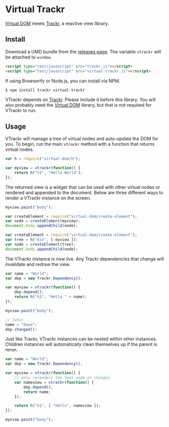 # Virtual Trackr

[Virtual DOM](http://ghub.io/virtual-dom) meets [Trackr](http://ghub.io/trackr), a reactive view library.

## Install

Download a UMD bundle from the [releases page](https://github.com/tyler-johnson/trackr-objects/releases). The variable `vtrackr` will be attached to `window`.

```html
<script type="text/javascript" src="trackr.js"></script>
<script type="text/javascript" src="virtual-trackr.js"></script>
```

If using Browserify or Node.js, you can install via NPM.

```sh
$ npm install trackr virtual-trackr
```

VTrackr depends on [Trackr](http://ghub.io/trackr). Please include it before this library. You will also probably need the [Virtual DOM](http://ghub.io/virtual-dom) library, but that is not required for VTrackr to run.

## Usage

VTrackr will manage a tree of virtual nodes and auto-update the DOM for you. To begin, run the main `vtrackr` method with a function that returns virtual nodes.

```js
var h = require("virtual-dom/h");

var myview = vtrackr(function() {
	return h("h1", "Hello World");
});
```

The returned view is a widget that can be used with other virtual nodes or rendered and appended to the document. Below are three different ways to render a VTrackr instance on the screen.

```js
myview.paint("body");
```

```js
var createElement = require("virtual-dom/create-element");
var node = createElement(myview);
document.body.appendChild(node);
```

```js
var createElement = require("virtual-dom/create-element");
var tree = h("div", [ myview ]);
var node = createElement(tree);
document.body.appendChild(node);
```

The VTrackr instance is now live. Any Trackr dependencies that change will invalidate and redraw the view.

```js
var name = "World";
var dep = new Trackr.Dependency();

var myview = vtrackr(function() {
	dep.depend();
	return h("h1", "Hello " + name);
});

myview.paint("body");

// later
name = "Dave";
dep.changed();
```

Just like Trackr, VTrackr instances can be nested within other instances. Children instances will automatically clean themselves up if the parent is rerun.

```js
var name = "World";
var dep = new Trackr.Dependency();

var myview = vtrackr(function() {
	// only rerenders the text node on changes
	var nameview = vtrackr(function() {
		dep.depend();
		return name;
	});

	return h("h1", [ "Hello", nameview ]);
});

myview.paint("body");
```
